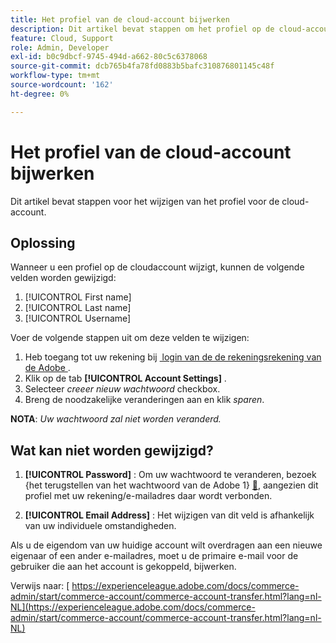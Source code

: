 ```yaml
---
title: Het profiel van de cloud-account bijwerken
description: Dit artikel bevat stappen om het profiel op de cloud-account te wijzigen.
feature: Cloud, Support
role: Admin, Developer
exl-id: b0c9dbcf-9745-494d-a662-80c5c6378068
source-git-commit: dcb765b4fa78fd0883b5bafc310876801145c48f
workflow-type: tm+mt
source-wordcount: '162'
ht-degree: 0%

---
```


# Het profiel van de cloud-account bijwerken

Dit artikel bevat stappen voor het wijzigen van het profiel voor de cloud-account.

## Oplossing

Wanneer u een profiel op de cloudaccount wijzigt, kunnen de volgende velden worden gewijzigd:

1. [!UICONTROL First name]
1. [!UICONTROL Last name]
1. [!UICONTROL Username]

Voer de volgende stappen uit om deze velden te wijzigen:

1. Heb toegang tot uw rekening bij [&#x200B; login van de de rekeningsrekening van de Adobe &#x200B;](https://accounts.magento.cloud).
1. Klik op de tab **[!UICONTROL Account Settings]** .
1. Selecteer *creeer nieuw wachtwoord* checkbox.
1. Breng de noodzakelijke veranderingen aan en klik *sparen*.

**NOTA**: *Uw wachtwoord zal niet worden veranderd.*

## Wat kan niet worden gewijzigd?

1. **[!UICONTROL Password]** :
Om uw wachtwoord te veranderen, bezoek {het terugstellen van het wachtwoord van de Adobe 1} [&#128279;](https://account.adobe.com/), aangezien dit profiel met uw rekening/e-mailadres daar wordt verbonden.

1. **[!UICONTROL Email Address]** :
Het wijzigen van dit veld is afhankelijk van uw individuele omstandigheden.

Als u de eigendom van uw huidige account wilt overdragen aan een nieuwe eigenaar of een ander e-mailadres, moet u de primaire e-mail voor de gebruiker die aan het account is gekoppeld, bijwerken.

Verwijs naar: [&#x200B; https://experienceleague.adobe.com/docs/commerce-admin/start/commerce-account/commerce-account-transfer.html?lang=nl-NL](https://experienceleague.adobe.com/docs/commerce-admin/start/commerce-account/commerce-account-transfer.html?lang=nl-NL)
